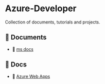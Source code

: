 # Azure-Developer
Collection of documents, tutorials and projects.

## 📕 Documents
- 📄 [ms docs](https://learn.microsoft.com/en-us/azure/app-service/)

## 📕 Docs
- 📄 [Azure Web Apps](https://github.com/jingwora/Azure-Developer/blob/main/Docs/Azure-Web-Apps.md)



